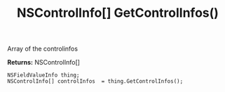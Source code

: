 ﻿---
uid: crmscript_ref_NSFieldValueInfo_GetControlInfos
title: NSControlInfo[] GetControlInfos()
intellisense: NSFieldValueInfo.GetControlInfos
keywords: NSFieldValueInfo, GetControlInfos
so.topic: reference
---

Array of the controlinfos

**Returns:** NSControlInfo[]


```crmscript
NSFieldValueInfo thing;
NSControlInfo[] controlInfos  = thing.GetControlInfos();
```


